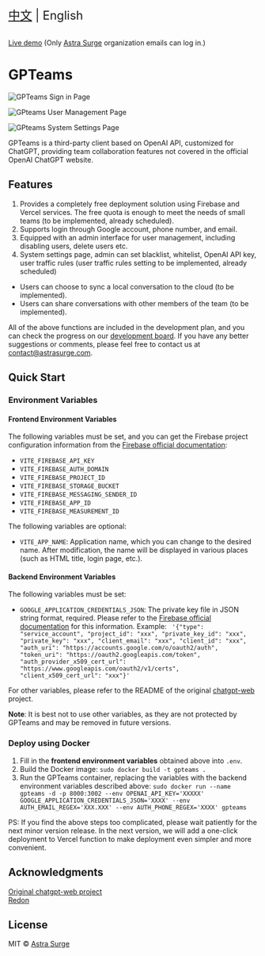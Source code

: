 <div style="font-size: 1.5rem;">
  <a href="./README.md">中文</a> | English
</div>
</br>

[Live demo](https://gpteams.astrasurge.com) (Only [Astra Surge](https://astrasurge.com) organization emails can log in.)

# GPTeams

![GPTeams Sign in Page](https://rorsch-1256426089.file.myqcloud.com/public/202303270444818.png)

![GPteams User Management Page](https://rorsch-1256426089.file.myqcloud.com/public/202303270444757.png)

![GPteams System Settings Page](https://rorsch-1256426089.file.myqcloud.com/public/202303270444643.png)

GPTeams is a third-party client based on OpenAI API, customized for ChatGPT, providing team collaboration features not covered in the official OpenAI ChatGPT website.

## Features

1. Provides a completely free deployment solution using Firebase and Vercel services. The free quota is enough to meet the needs of small teams (to be implemented, already scheduled).
2. Supports login through Google account, phone number, and email.
3. Equipped with an admin interface for user management, including disabling users, delete users etc.
4. System settings page, admin can set blacklist, whitelist, OpenAI API key, user traffic rules (user traffic rules setting to be implemented, already scheduled)
- Users can choose to sync a local conversation to the cloud (to be implemented).
- Users can share conversations with other members of the team (to be implemented).

All of the above functions are included in the development plan, and you can check the progress on our [development board](https://sharing.clickup.com/31625481/b/h/6-900200430791-2/756b82376fc8197). If you have any better suggestions or comments, please feel free to contact us at [contact@astrasurge.com](mailto:contact@astrasurge.com).

## Quick Start

### Environment Variables

#### Frontend Environment Variables

The following variables must be set, and you can get the Firebase project configuration information from the [Firebase official documentation](https://firebase.google.com/docs/web/setup?hl=en):

- `VITE_FIREBASE_API_KEY`
- `VITE_FIREBASE_AUTH_DOMAIN`
- `VITE_FIREBASE_PROJECT_ID`
- `VITE_FIREBASE_STORAGE_BUCKET`
- `VITE_FIREBASE_MESSAGING_SENDER_ID`
- `VITE_FIREBASE_APP_ID`
- `VITE_FIREBASE_MEASUREMENT_ID`

The following variables are optional:

- `VITE_APP_NAME`: Application name, which you can change to the desired name. After modification, the name will be displayed in various places (such as HTML title, login page, etc.).

#### Backend Environment Variables

The following variables must be set:

- `GOOGLE_APPLICATION_CREDENTIALS_JSON`: The private key file in JSON string format, required. Please refer to the [Firebase official documentation](https://firebase.google.com/docs/admin/setup?hl=en) for this information. Example:
`
'{"type": "service_account", "project_id": "xxx", "private_key_id": "xxx", "private_key": "xxx", "client_email": "xxx", "client_id": "xxx", "auth_uri": "https://accounts.google.com/o/oauth2/auth", "token_uri": "https://oauth2.googleapis.com/token", "auth_provider_x509_cert_url": "https://www.googleapis.com/oauth2/v1/certs", "client_x509_cert_url": "xxx"}'`

For other variables, please refer to the README of the original [chatgpt-web](https://github.com/Chanzhaoyu/chatgpt-web) project.

**Note**: It is best not to use other variables, as they are not protected by GPTeams and may be removed in future versions.

### Deploy using Docker

1. Fill in the **frontend environment variables** obtained above into `.env`.
2. Build the Docker image: `sudo docker build -t gpteams .`
3. Run the GPTeams container, replacing the variables with the backend environment variables described above: `sudo docker run --name gpteams -d -p 8000:3002 --env OPENAI_API_KEY='XXXXX' GOOGLE_APPLICATION_CREDENTIALS_JSON='XXXX' --env AUTH_EMAIL_REGEX='XXX.XXX' --env AUTH_PHONE_REGEX='XXXX' gpteams`

PS: If you find the above steps too complicated, please wait patiently for the next minor version release. In the next version, we will add a one-click deployment to Vercel function to make deployment even simpler and more convenient.

## Acknowledgments

[Original chatgpt-web project](https://github.com/Chanzhaoyu/chatgpt-web)  
[Redon](https://github.com/Chanzhaoyu)

## License
MIT © [Astra Surge](./license)